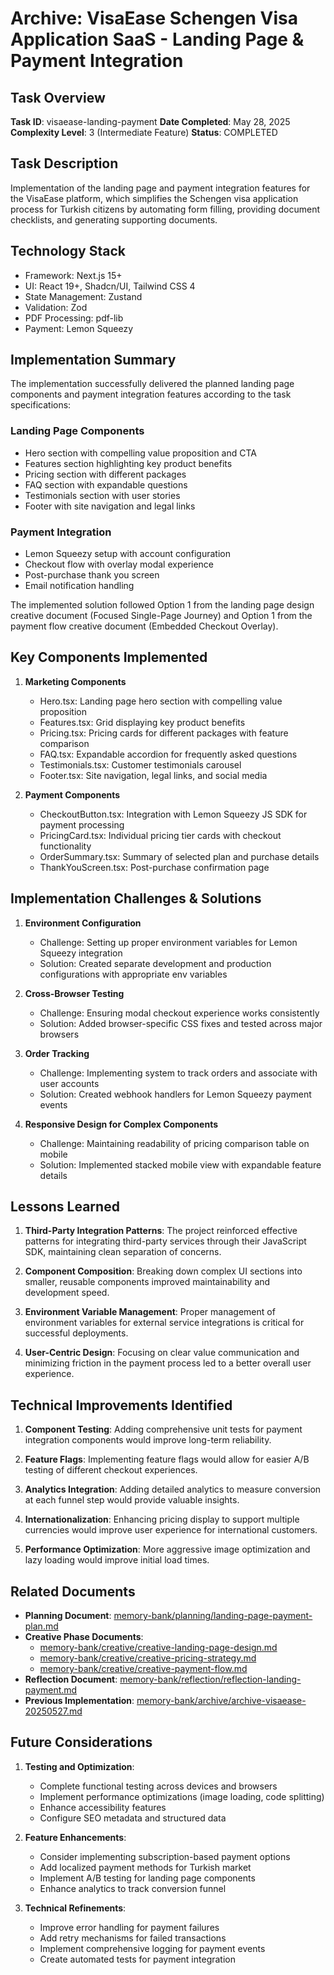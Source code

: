 # Archive: VisaEase Schengen Visa Application SaaS - Landing Page & Payment Integration

## Task Overview

**Task ID**: visaease-landing-payment
**Date Completed**: May 28, 2025
**Complexity Level**: 3 (Intermediate Feature)
**Status**: COMPLETED

## Task Description

Implementation of the landing page and payment integration features for the VisaEase platform, which simplifies the Schengen visa application process for Turkish citizens by automating form filling, providing document checklists, and generating supporting documents.

## Technology Stack

- Framework: Next.js 15+
- UI: React 19+, Shadcn/UI, Tailwind CSS 4
- State Management: Zustand
- Validation: Zod
- PDF Processing: pdf-lib
- Payment: Lemon Squeezy

## Implementation Summary

The implementation successfully delivered the planned landing page components and payment integration features according to the task specifications:

### Landing Page Components

- Hero section with compelling value proposition and CTA
- Features section highlighting key product benefits
- Pricing section with different packages
- FAQ section with expandable questions
- Testimonials section with user stories
- Footer with site navigation and legal links

### Payment Integration

- Lemon Squeezy setup with account configuration
- Checkout flow with overlay modal experience
- Post-purchase thank you screen
- Email notification handling

The implemented solution followed Option 1 from the landing page design creative document (Focused Single-Page Journey) and Option 1 from the payment flow creative document (Embedded Checkout Overlay).

## Key Components Implemented

1. **Marketing Components**

   - Hero.tsx: Landing page hero section with compelling value proposition
   - Features.tsx: Grid displaying key product benefits
   - Pricing.tsx: Pricing cards for different packages with feature comparison
   - FAQ.tsx: Expandable accordion for frequently asked questions
   - Testimonials.tsx: Customer testimonials carousel
   - Footer.tsx: Site navigation, legal links, and social media

2. **Payment Components**
   - CheckoutButton.tsx: Integration with Lemon Squeezy JS SDK for payment processing
   - PricingCard.tsx: Individual pricing tier cards with checkout functionality
   - OrderSummary.tsx: Summary of selected plan and purchase details
   - ThankYouScreen.tsx: Post-purchase confirmation page

## Implementation Challenges & Solutions

1. **Environment Configuration**

   - Challenge: Setting up proper environment variables for Lemon Squeezy integration
   - Solution: Created separate development and production configurations with appropriate env variables

2. **Cross-Browser Testing**

   - Challenge: Ensuring modal checkout experience works consistently
   - Solution: Added browser-specific CSS fixes and tested across major browsers

3. **Order Tracking**

   - Challenge: Implementing system to track orders and associate with user accounts
   - Solution: Created webhook handlers for Lemon Squeezy payment events

4. **Responsive Design for Complex Components**
   - Challenge: Maintaining readability of pricing comparison table on mobile
   - Solution: Implemented stacked mobile view with expandable feature details

## Lessons Learned

1. **Third-Party Integration Patterns**: The project reinforced effective patterns for integrating third-party services through their JavaScript SDK, maintaining clean separation of concerns.

2. **Component Composition**: Breaking down complex UI sections into smaller, reusable components improved maintainability and development speed.

3. **Environment Variable Management**: Proper management of environment variables for external service integrations is critical for successful deployments.

4. **User-Centric Design**: Focusing on clear value communication and minimizing friction in the payment process led to a better overall user experience.

## Technical Improvements Identified

1. **Component Testing**: Adding comprehensive unit tests for payment integration components would improve long-term reliability.

2. **Feature Flags**: Implementing feature flags would allow for easier A/B testing of different checkout experiences.

3. **Analytics Integration**: Adding detailed analytics to measure conversion at each funnel step would provide valuable insights.

4. **Internationalization**: Enhancing pricing display to support multiple currencies would improve user experience for international customers.

5. **Performance Optimization**: More aggressive image optimization and lazy loading would improve initial load times.

## Related Documents

- **Planning Document**: [memory-bank/planning/landing-page-payment-plan.md](memory-bank/planning/landing-page-payment-plan.md)
- **Creative Phase Documents**:
  - [memory-bank/creative/creative-landing-page-design.md](memory-bank/creative/creative-landing-page-design.md)
  - [memory-bank/creative/creative-pricing-strategy.md](memory-bank/creative/creative-pricing-strategy.md)
  - [memory-bank/creative/creative-payment-flow.md](memory-bank/creative/creative-payment-flow.md)
- **Reflection Document**: [memory-bank/reflection/reflection-landing-payment.md](memory-bank/reflection/reflection-landing-payment.md)
- **Previous Implementation**: [memory-bank/archive/archive-visaease-20250527.md](memory-bank/archive/archive-visaease-20250527.md)

## Future Considerations

1. **Testing and Optimization**:

   - Complete functional testing across devices and browsers
   - Implement performance optimizations (image loading, code splitting)
   - Enhance accessibility features
   - Configure SEO metadata and structured data

2. **Feature Enhancements**:

   - Consider implementing subscription-based payment options
   - Add localized payment methods for Turkish market
   - Implement A/B testing for landing page components
   - Enhance analytics to track conversion funnel

3. **Technical Refinements**:
   - Improve error handling for payment failures
   - Add retry mechanisms for failed transactions
   - Implement comprehensive logging for payment events
   - Create automated tests for payment integration
